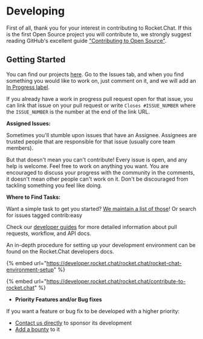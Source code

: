 # Developing

First of all, thank you for your interest in contributing to Rocket.Chat. If this is the first Open Source project you will contribute to, we strongly suggest reading GitHub's excellent guide ["Contributing to Open Source"](https://guides.github.com/activities/contributing-to-open-source/).

## Getting Started

You can find our projects [here](https://github.com/RocketChat). Go to the Issues tab, and when you find something you would like to work on, just comment on it, and we will add an [In Progress label](https://github.com/RocketChat/Rocket.Chat/labels/stat%3A%20in%20progress).

If you already have a work in progress pull request open for that issue, you can link that issue on your pull request or write `Closes #ISSUE_NUMBER` where the `ISSUE_NUMBER` is the number at the end of the link URL.

**Assigned Issues:**

Sometimes you'll stumble upon issues that have an Assignee. Assignees are trusted people that are responsible for that issue (usually core team members).

But that doesn't mean you can't contribute! Every issue is open, and any help is welcome. Feel free to work on anything you want. You are encouraged to discuss your progress with the community in the comments, it doesn't mean other people can't work on it. Don't be discouraged from tackling something you feel like doing.

**Where to Find Tasks:**

Want a simple task to get you started? [We maintain a list of those](https://github.com/RocketChat/Rocket.Chat/labels/contrib%3A%20easy)! Or search for issues tagged contrib:easy

Check our [developer guides](https://developer.rocket.chat) for more detailed information about pull requests, workflow, and API docs.

An in-depth procedure for setting up your development environment can be found on the Rocket.Chat developers docs.

{% embed url="https://developer.rocket.chat/rocket.chat/rocket-chat-environment-setup" %}

{% embed url="https://developer.rocket.chat/rocket.chat/contribute-to-rocket.chat" %}

* **Priority Features and/or Bug fixes**

If you want a feature or bug fix to be developed with a higher priority:

* [Contact us directly](https://rocket.chat/contact) to sponsor its development
* [Add a bounty](https://www.bountysource.com/teams/rocketchat) to it
